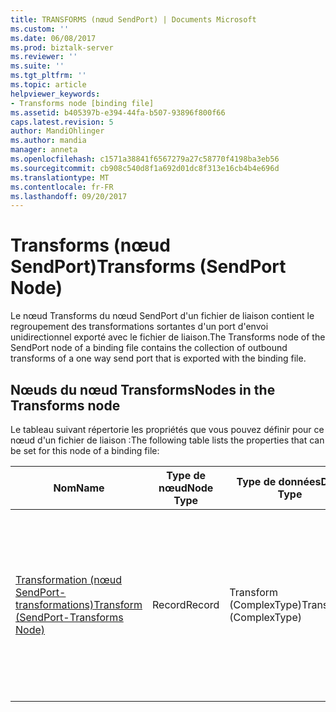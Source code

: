 ```yaml
---
title: TRANSFORMS (nœud SendPort) | Documents Microsoft
ms.custom: ''
ms.date: 06/08/2017
ms.prod: biztalk-server
ms.reviewer: ''
ms.suite: ''
ms.tgt_pltfrm: ''
ms.topic: article
helpviewer_keywords:
- Transforms node [binding file]
ms.assetid: b405397b-e394-44fa-b507-93896f800f66
caps.latest.revision: 5
author: MandiOhlinger
ms.author: mandia
manager: anneta
ms.openlocfilehash: c1571a38841f6567279a27c58770f4198ba3eb56
ms.sourcegitcommit: cb908c540d8f1a692d01dc8f313e16cb4b4e696d
ms.translationtype: MT
ms.contentlocale: fr-FR
ms.lasthandoff: 09/20/2017
---
```

# <a name="transforms-sendport-node"></a><span data-ttu-id="6d960-102">Transforms (nœud SendPort)</span><span class="sxs-lookup"><span data-stu-id="6d960-102">Transforms (SendPort Node)</span></span>
<span data-ttu-id="6d960-103">Le nœud Transforms du nœud SendPort d'un fichier de liaison contient le regroupement des transformations sortantes d'un port d'envoi unidirectionnel exporté avec le fichier de liaison.</span><span class="sxs-lookup"><span data-stu-id="6d960-103">The Transforms node of the SendPort node of a binding file contains the collection of outbound transforms of a one way send port that is exported with the binding file.</span></span>  
  
## <a name="nodes-in-the-transforms-node"></a><span data-ttu-id="6d960-104">Nœuds du nœud Transforms</span><span class="sxs-lookup"><span data-stu-id="6d960-104">Nodes in the Transforms node</span></span>  
 <span data-ttu-id="6d960-105">Le tableau suivant répertorie les propriétés que vous pouvez définir pour ce nœud d'un fichier de liaison :</span><span class="sxs-lookup"><span data-stu-id="6d960-105">The following table lists the properties that can be set for this node of a binding file:</span></span>  
  
|<span data-ttu-id="6d960-106">**Nom**</span><span class="sxs-lookup"><span data-stu-id="6d960-106">**Name**</span></span>|<span data-ttu-id="6d960-107">**Type de nœud**</span><span class="sxs-lookup"><span data-stu-id="6d960-107">**Node Type**</span></span>|<span data-ttu-id="6d960-108">**Type de données**</span><span class="sxs-lookup"><span data-stu-id="6d960-108">**Data Type**</span></span>|<span data-ttu-id="6d960-109">**Description**</span><span class="sxs-lookup"><span data-stu-id="6d960-109">**Description**</span></span>|<span data-ttu-id="6d960-110">**Restrictions**</span><span class="sxs-lookup"><span data-stu-id="6d960-110">**Restrictions**</span></span>|<span data-ttu-id="6d960-111">**Commentaires**</span><span class="sxs-lookup"><span data-stu-id="6d960-111">**Comments**</span></span>|  
|--------------|-------------------|-------------------|---------------------|----------------------|------------------|  
|[<span data-ttu-id="6d960-112">Transformation (nœud SendPort-transformations)</span><span class="sxs-lookup"><span data-stu-id="6d960-112">Transform (SendPort-Transforms Node)</span></span>](../core/transform-sendport-transforms-node.md)|<span data-ttu-id="6d960-113">Record</span><span class="sxs-lookup"><span data-stu-id="6d960-113">Record</span></span>|<span data-ttu-id="6d960-114">Transform (ComplexType)</span><span class="sxs-lookup"><span data-stu-id="6d960-114">Transform (ComplexType)</span></span>|<span data-ttu-id="6d960-115">Spécifie un mappage BizTalk Server, ou transformation, qui est un élément représentant le mappage entre un schéma source et un schéma de destination.</span><span class="sxs-lookup"><span data-stu-id="6d960-115">Specifies a BizTalk Server map, or transform, which is an item that represents the mapping between a source schema and destination schema.</span></span>|<span data-ttu-id="6d960-116">Facultatif</span><span class="sxs-lookup"><span data-stu-id="6d960-116">Not required</span></span>|<span data-ttu-id="6d960-117">Valeur par défaut : Aucun</span><span class="sxs-lookup"><span data-stu-id="6d960-117">Default value: none</span></span>|